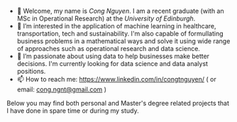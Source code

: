 - 👋 Welcome, my name is *Cong Nguyen*. I am a recent graduate (with an MSc in Operational Research) at the *University of Edinburgh*.
- 👀 I’m interested in the application of machine learning in healthcare, transportation, tech and sustainability. I'm also capable of formullating business problems in a mathematical ways and solve it using wide range of approaches such as operational research and data science. 
- 💞️ I’m passionate about using data to help businesses make better decisions. I'm currently looking for data science and data analyst positions. 
- 📫 How to reach me: https://www.linkedin.com/in/congtnguyen/ ( or email: cong.ngnt@gmail.com )

<!---
CongThNguyen/CongThNguyen is a ✨ special ✨ repository because its `README.md` (this file) appears on your GitHub profile.
You can click the Preview link to take a look at your changes.
--->

Below you may find both personal and Master's degree related projects that I have done in spare time or during my study.
